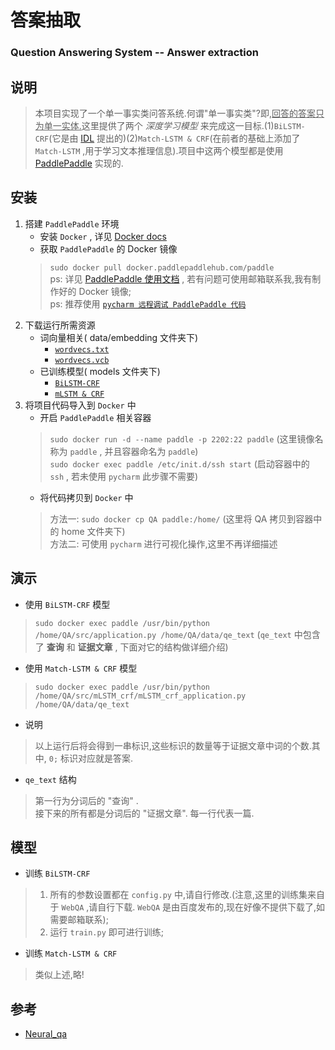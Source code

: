 # 答案抽取
### Question Answering System -- Answer extraction

## 说明
>本项目实现了一个单一事实类问答系统.何谓"单一事实类"?即,<u>回答的答案只为单一实体.</u>这里提供了两个 *深度学习模型* 来完成这一目标.(1)`BiLSTM-CRF`(它是由 [IDL](https://arxiv.org/abs/1607.06275) 提出的)(2)`Match-LSTM & CRF`(在前者的基础上添加了 `Match-LSTM` ,用于学习文本推理信息).项目中这两个模型都是使用 [PaddlePaddle](http://ai.baidu.com/paddlepaddle) 实现的.

## 安装
1. 搭建 `PaddlePaddle` 环境
    - 安装 `Docker` , 详见 [Docker docs](https://docs.docker.com/install/linux/docker-ce/ubuntu/)
    - 获取 `PaddlePaddle` 的 Docker 镜像
    > `sudo docker pull docker.paddlepaddlehub.com/paddle`  
    > ps: 详见 [PaddlePaddle 使用文档](http://staging.paddlepaddle.org/docs/develop/documentation/fluid/zh/build_and_install/docker_install_cn.html) , 若有问题可使用邮箱联系我,我有制作好的 Docker 镜像;  
    > ps: 推荐使用 [`pycharm 远程调试 PaddlePaddle 代码`](https://blog.csdn.net/qq_26819733/article/details/75676098)
2. 下载运行所需资源
    - 词向量相关( data/embedding 文件夹下)
        - [`wordvecs.txt`](https://inotwant-picture-public.oss-cn-beijing.aliyuncs.com/%E6%AF%95%E8%AE%BE%E7%9B%B8%E5%85%B3/%E6%9D%90%E6%96%99/embedding/wordvecs.txt)
        - [`wordvecs.vcb`](https://inotwant-picture-public.oss-cn-beijing.aliyuncs.com/%E6%AF%95%E8%AE%BE%E7%9B%B8%E5%85%B3/%E6%9D%90%E6%96%99/embedding/wordvecs.vcb)
    - 已训练模型( models 文件夹下)
        - [`BiLSTM-CRF`](https://inotwant-picture-public.oss-cn-beijing.aliyuncs.com/%E6%AF%95%E8%AE%BE%E7%9B%B8%E5%85%B3/%E6%9D%90%E6%96%99/model/params_pass_00024.tar.gz)
        - [`mLSTM & CRF`](https://inotwant-picture-public.oss-cn-beijing.aliyuncs.com/%E6%AF%95%E8%AE%BE%E7%9B%B8%E5%85%B3/%E6%9D%90%E6%96%99/model/params_pass_00023.tar.gz)
3. 将项目代码导入到 `Docker` 中
    - 开启 `PaddlePaddle` 相关容器
    > `sudo docker run -d --name paddle -p 2202:22 paddle` (这里镜像名称为 `paddle` , 并且容器命名为 `paddle`)  
    > `sudo docker exec paddle /etc/init.d/ssh start` (启动容器中的 `ssh` , 若未使用 `pycharm` 此步骤不需要)  
    - 将代码拷贝到 `Docker` 中
    > 方法一: `sudo docker cp QA paddle:/home/` (这里将 QA 拷贝到容器中的 home 文件夹下)  
    > 方法二: 可使用 `pycharm` 进行可视化操作,这里不再详细描述

## 演示
- 使用 `BiLSTM-CRF` 模型
> `sudo docker exec paddle /usr/bin/python /home/QA/src/application.py /home/QA/data/qe_text` (`qe_text` 中包含了 **查询** 和 **证据文章** , 下面对它的结构做详细介绍)
- 使用 `Match-LSTM & CRF` 模型
> `sudo docker exec paddle /usr/bin/python /home/QA/src/mLSTM_crf/mLSTM_crf_application.py /home/QA/data/qe_text`
- 说明
> 以上运行后将会得到一串标识,这些标识的数量等于证据文章中词的个数.其中, `0;` 标识对应就是答案.
- `qe_text` 结构
> 第一行为分词后的 "查询" .  
> 接下来的所有都是分词后的 "证据文章". 每一行代表一篇.

## 模型
- 训练 `BiLSTM-CRF`
> 1. 所有的参数设置都在 `config.py` 中,请自行修改.(注意,这里的训练集来自于 `WebQA` ,请自行下载. `WebQA` 是由百度发布的,现在好像不提供下载了,如需要邮箱联系);  
> 2. 运行 `train.py` 即可进行训练;
- 训练 `Match-LSTM & CRF`
> 类似上述,略!

## 参考
- [Neural_qa](https://github.com/PaddlePaddle/models/tree/develop/neural_qa)
